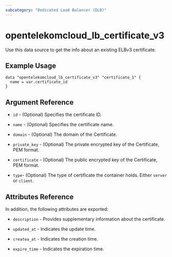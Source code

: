 ```yaml
---
subcategory: "Dedicated Load Balancer (DLB)"
---
```


# opentelekomcloud_lb_certificate_v3

Use this data source to get the info about an existing ELBv3 certificate.

## Example Usage

```hcl
data "opentelekomcloud_lb_certificate_v3" "certificate_1" {
  name = var.certificate_id
}
```

## Argument Reference

* `id` - (Optional) Specifies the certificate ID.

* `name` - (Optional) Specifies the certificate name.

* `domain` - (Optional) The domain of the Certificate.

* `private_key` - (Optional) The private encrypted key of the Certificate, PEM format.

* `certificate` - (Optional) The public encrypted key of the Certificate, PEM format.

* `type`- (Optional) The type of certificate the container holds. Either `server` or `client`.

## Attributes Reference

In addition, the following attributes are exported:

* `description` - Provides supplementary information about the certificate.

* `updated_at` - Indicates the update time.

* `createa_at` - Indicates the creation time.

* `expire_time` - Indicates the expiration time.
